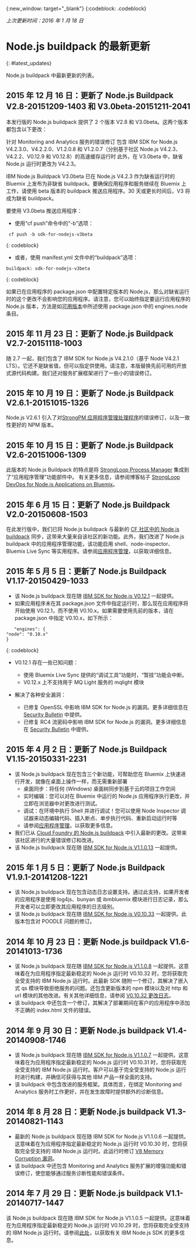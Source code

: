 {:new_window: target="_blank"}
{:codeblock: .codeblock}

*上次更新时间：2016 年 1 月 18 日*

# Node.js buildpack 的最新更新
{: #latest_updates}

Node.js buildpack 中最新更新的列表。

## 2015 年 12 月 16 日：更新了 Node.js Buildpack V2.8-20151209-1403 和 V3.0beta-20151211-2041

本发行版的 Node.js buildpack 提供了 2 个版本 V2.8 和 V3.0beta。这两个版本都包含以下更改：

针对 Monitoring and Analytics 服务的错误修订
包含 IBM SDK for Node.js V4.2.3.0、V4.2.2.0、V1.2.0.8 和 V1.2.0.7（分别基于社区 Node.js V4.2.3、V4.2.2、V0.12.9 和 V0.12.8）的高速缓存运行时
此外，在 V3.0beta 中，缺省 Node.js 运行时更改为 V4.2.3。

IBM Node.js Buildpack V3.0beta 已在 Node.js V4.2.3 作为缺省运行时的 Bluemix 上发布为非缺省 buildpack。要确保应用程序和服务继续在 Bluemix 上工作，请使用 beta 版本的 buildpack 推送应用程序。30 天或更长时间后，V3 将成为缺省 buildpack。

要使用 V3.0beta 推送应用程序：

* 使用“cf push”命令中的“-b”选项：
```
 cf push -b sdk-for-nodejs-v3beta
```
{: codeblock}
* 或者，使用 manifest.yml 文件中的“buildpack”选项：
```
buildpack: sdk-for-nodejs-v3beta
```
{: codeblock}

如果已在应用程序的 package.json 中配置特定版本的 Node.js，那么对缺省运行时的这个更改不会影响您的应用程序。请注意，您可以始终指定要运行应用程序的 Node.js 版本，方法是如[可用版本](index.html#available_versions)中所述使用 package.json 中的 engines.node 条目。

## 2015 年 11 月 23 日：更新了 Node.js Buildpack V2.7-20151118-1003

随 2.7 一起，我们包含了 IBM SDK for Node.js V4.2.1.0（基于 Node V4.2.1 LTS）。它还不是缺省值，但可以指定供使用。请注意，本版替换先前可用的开放式源代码构建。我们还对服务扩展框架进行了一些小的错误修订。

## 2015 年 10 月 19 日：更新了 Node.js Buildpack V2.6.1-20151015-1326

Node.js V2.6.1 引入了对[StrongPM 应用程序管理处理程序](https://developer.ibm.com/bluemix/2015/10/15/strongloop-devops-on-bluemix/)的错误修订，以及一致性更好的 NPM 版本。

## 2015 年 10 月 15 日：更新了 Node.js Buildpack V2.6-20151006-1309

此版本的 Node.js Buildpack 的特点是将 [StrongLoop Process Manager](https://strong-pm.io) 集成到了“应用程序管理”功能部件中。
有关更多信息，请参阅博客帖子 [StrongLoop DevOps for Node.js Applications on Bluemix](https://developer.ibm.com/bluemix/2015/10/15/strongloop-devops-on-bluemix/)。

## 2015 年 6 月 15 日：更新了 Node.js Buildpack V2.0-20150608-1503

在此发行版中，我们已将 Node.js buildpack 与最新的 [CF 社区中的 Node.js
buildpack](https://github.com/cloudfoundry/nodejs-buildpack) 同步，这带来大量来自该社区的新功能。此外，我们改进了 Node.js buildpack 中的应用程序管理功能，该功能启用 shell、node-inspector、Bluemix Live Sync 等实用程序。请参阅[应用程序管理](../../manageapps/app_mng.html)，以获取详细信息。

## 2015 年 5 月 5 日：更新了 Node.js Buildpack V1.17-20150429-1033

* 该 Node.js buildpack 现在随 [IBM SDK for Node.js V0.12.1](https://developer.ibm.com/node/sdk/) 一起提供。
* 如果应用程序未在其 package.json 文件中指定运行时，那么现在应用程序将开始使用 V0.12.1，而不使用 V0.10.x。如果需要使用先前的版本，请在 package.json 中指定 V0.10.x，如下所示：
```
   "engines": {
"node": "0.10.x"
}
```
{: codeblock}
* V0.12.1 存在一些已知问题：
   * 使用 Bluemix Live Sync 提供的“调试工具”功能时，“暂挂”功能会中断。
   * V0.12.x 上不支持用于 MQ Light 服务的 mqlight 模块

* 解决了各种安全漏洞：
  * 已修复 OpenSSL 中影响 IBM SDK for Node.js 的漏洞。更多详细信息在 [Security Bulletin](http://www-01.ibm.com/support/docview.wss?uid=swg21701494) 中提供。
  * 已修复 RC4 流密码中影响 IBM SDK for Node.js 的漏洞。更多详细信息在 [Security Bulletin](http://www-01.ibm.com/support/docview.wss?uid=swg21882778) 中提供。

##  2015 年 4 月 2 日：更新了 Node.js Buildpack V1.15-20150331-2231

* 该 Node.js buildpack 现在包含三个新功能，可帮助您在 Bluemix 上快速进行开发，就像在桌面上操作一样，而无需重新部署
  * 桌面同步：将任何 (Windows) 桌面树同步到基于云的项目工作空间
  * 实时编辑：您可以对在 Bluemix 中运行的 Node.js 应用程序执行更改，并立即在浏览器中对更改进行测试。
  * 调试：在环境中执行 Shell 并进行调试！您可以使用 Node Inspector 调试器来动态编辑代码、插入断点、单步执行代码、重新启动运行时等
  * 请参阅[应用程序管理](../../manageapps/app_mng.html#Utilities)，以获取更多信息。
* 我们已从
[Cloud
Foundry 的 Node.js buildpack](https://github.com/cloudfoundry/nodejs-buildpack) 中引入最新的更改。这带来该社区进行的大量错误修订和改进。
* 该 Node.js buildpack 现在随 [IBM SDK for Node.js V1.1.0.13](https://developer.ibm.com/node/sdk/) 一起提供。

## 2015 年 1 月 5 日：更新了 Node.js Buildpack V1.9.1-20141208-1221

* 该 Node.js buildpack 现在包含动态日志设置支持。通过此支持，如果开发者的应用程序是使用 log4js、bunyan 或 ibmbluemix 模块进行日志记录，那么开发者可以立即更改其应用程序的日志级别。
* 该 Node.js buildpack 现在随 [IBM SDK for Node.js V0.10.33](https://developer.ibm.com/node/sdk/) 一起提供。此版本包含对 POODLE 问题的修订。

## 2014 年 10 月 23 日：更新 Node.js buildpack V1.6-20141013-1736

* 该 Node.js buildpack 现在随 [IBM SDK for Node.js V1.1.0.8](https://developer.ibm.com/node/sdk/) 一起提供。这意味着在为应用程序指定最新稳定的 Node.js 运行时 V0.10.32 时，您将获取完全受支持的 IBM Node.js 运行时。此最新 SDK 随附一个修订，其解决了嵌入式 qs 模块导致拒绝服务的问题。还包含更新版本的 npm 模块以及对 http 和 url 模块的其他改进。有关其他详细信息，请参阅 [V0.10.32 更改日志](https://raw.githubusercontent.com/joyent/node/v0.10.32/ChangeLog)。
* 该 buildpack 中还包含一个修订，其解决了部署期间在客户的应用程序中添加不正确的 index.html 文件的错误。

## 2014 年 9 月 30 日：更新 Node.js buildpack V1.4-20140908-1746

* 该 Node.js buildpack 现在随 [IBM SDK for Node.js V1.1.0.7](https://developer.ibm.com/node/sdk/) 一起提供。这意味着在为应用程序指定最新稳定的 Node.js 运行时 V0.10.31 时，您将获取完全受支持的 IBM Node.js 运行时。客户可以基于完全受支持的 Node.js 运行时进行构建，并确信可获得与其他 IBM 产品一样全面的支持。
* 该 buildpack 中包含改进的服务框架。具体而言，在绑定 Monitoring and Analytics 服务时工作更好，并在发生故障时提供额外的诊断信息。

## 2014 年 8 月 28 日：更新 Node.js buildpack V1.3-20140821-1143

* 最新的 Node.js buildpack 现在随 IBM SDK for Node.js V1.1.0.6 一起提供。这意味着在为应用程序指定最新稳定的 Node.js 运行时 V0.10.30 时，您将获取完全受支持的 IBM Node.js 运行时。此运行时修订 [ V8 Memory Corruption 漏洞](http://blog.nodejs.org/2014/07/31/v8-memory-corruption-stack-overflow)。
* 该 buildpack 中还包含 Monitoring and Analytics 服务扩展的增强功能和错误修订，使您能够通过服务诊断性能和错误条件。

## 2014 年 7 月 29 日：更新 Node.js buildpack V1.1-20140717-1447

该 Node.js buildpack 现在随 IBM SDK for Node.js V1.1.0.5 一起提供。这意味着在为应用程序指定最新稳定的 Node.js 运行时 V0.10.29 时，您将获取完全受支持的 IBM Node.js 运行时。请参阅[此处](https://developer.ibm.com/node/sdk/)，以获取有关 IBM Node.js SDK 的更多信息。
